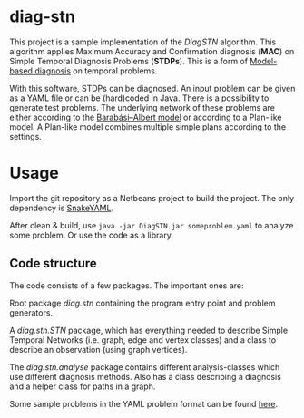 # diag-stn
This project is a sample implementation of the *DiagSTN* algorithm. This algorithm applies Maximum Accuracy and Confirmation diagnosis (**MAC**) on Simple Temporal Diagnosis Problems (**STDPs**). This is a form of [Model-based diagnosis](https://en.wikipedia.org/wiki/Diagnosis_(artificial_intelligence)#Model-based_diagnosis) on temporal problems.

With this software, STDPs can be diagnosed.  An input problem can be given as a YAML file or can be (hard)coded in Java. There is a possibility to generate test problems. The underlying network of these problems are either according to the [Barabási–Albert model](https://en.wikipedia.org/wiki/Barab%C3%A1si%E2%80%93Albert_model) or according to a Plan-like model. A Plan-like model combines multiple simple plans according to the settings.

# Usage

Import the git repository as a Netbeans project to build the project. The only dependency is [SnakeYAML](https://bitbucket.org/asomov/snakeyaml).

After clean & build, use `java -jar DiagSTN.jar someproblem.yaml` to analyze some problem. Or use the code as a library.

## Code structure

The code consists of a few packages. The important ones are:

Root package *diag.stn* containing the program entry point and problem generators.

A *diag.stn.STN* package, which has everything needed to describe Simple Temporal Networks (i.e. graph, edge and vertex classes) and a class to describe an observation (using graph vertices).

The *diag.stn.analyse* package contains different analysis-classes which use different diagnosis methods. Also has a class describing a diagnosis and a helper class for paths in a graph.

Some sample problems in the YAML problem format can be found [here](https://github.com/FransHeuvelmans/diag-stn/tree/master/test/Data).
